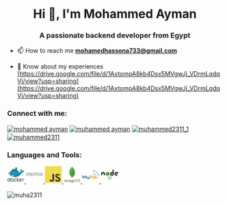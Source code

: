 <h1 align="center">Hi 👋, I'm Mohammed Ayman</h1>
<h3 align="center">A passionate backend developer from Egypt</h3>

- 📫 How to reach me **mohamedhassona733@gmail.com**

- 📄 Know about my experiences [https://drive.google.com/file/d/1AxtompA8kb4Dsx5MVgwJj_VDrmLqdqVj/view?usp=sharing](https://drive.google.com/file/d/1AxtompA8kb4Dsx5MVgwJj_VDrmLqdqVj/view?usp=sharing)

<h3 align="left">Connect with me:</h3>
<p align="left">
<a href="https://linkedin.com/in/mohammed ayman" target="blank"><img align="center" src="https://raw.githubusercontent.com/rahuldkjain/github-profile-readme-generator/master/src/images/icons/Social/linked-in-alt.svg" alt="mohammed ayman" height="30" width="40" /></a>
<a href="https://fb.com/muhammed ayman" target="blank"><img align="center" src="https://raw.githubusercontent.com/rahuldkjain/github-profile-readme-generator/master/src/images/icons/Social/facebook.svg" alt="muhammed ayman" height="30" width="40" /></a>
<a href="https://instagram.com/muhammed2311_1" target="blank"><img align="center" src="https://raw.githubusercontent.com/rahuldkjain/github-profile-readme-generator/master/src/images/icons/Social/instagram.svg" alt="muhammed2311_1" height="30" width="40" /></a>
<a href="https://www.leetcode.com/muhammed2311" target="blank"><img align="center" src="https://raw.githubusercontent.com/rahuldkjain/github-profile-readme-generator/master/src/images/icons/Social/leet-code.svg" alt="muhammed2311" height="30" width="40" /></a>
</p>

<h3 align="left">Languages and Tools:</h3>
<p align="left"> <a href="https://www.docker.com/" target="_blank" rel="noreferrer"> <img src="https://raw.githubusercontent.com/devicons/devicon/master/icons/docker/docker-original-wordmark.svg" alt="docker" width="40" height="40"/> </a> <a href="https://expressjs.com" target="_blank" rel="noreferrer"> <img src="https://raw.githubusercontent.com/devicons/devicon/master/icons/express/express-original-wordmark.svg" alt="express" width="40" height="40"/> </a> <a href="https://developer.mozilla.org/en-US/docs/Web/JavaScript" target="_blank" rel="noreferrer"> <img src="https://raw.githubusercontent.com/devicons/devicon/master/icons/javascript/javascript-original.svg" alt="javascript" width="40" height="40"/> </a> <a href="https://www.mongodb.com/" target="_blank" rel="noreferrer"> <img src="https://raw.githubusercontent.com/devicons/devicon/master/icons/mongodb/mongodb-original-wordmark.svg" alt="mongodb" width="40" height="40"/> </a> <a href="https://www.mysql.com/" target="_blank" rel="noreferrer"> <img src="https://raw.githubusercontent.com/devicons/devicon/master/icons/mysql/mysql-original-wordmark.svg" alt="mysql" width="40" height="40"/> </a> <a href="https://nodejs.org" target="_blank" rel="noreferrer"> <img src="https://raw.githubusercontent.com/devicons/devicon/master/icons/nodejs/nodejs-original-wordmark.svg" alt="nodejs" width="40" height="40"/> </a> </p>

<p><img align="center" src="https://github-readme-stats.vercel.app/api/top-langs?username=muha2311&show_icons=true&locale=en&layout=compact" alt="muha2311" /></p>
